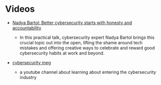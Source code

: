 # Videos

* [Nadya Bartol: Better cybersecurity starts with honesty and accountability](https://www.ted.com/talks/nadya_bartol_better_cybersecurity_starts_with_honesty_and_accountability#t-45778)
  * In this practical talk, cybersecurity expert Nadya Bartol brings this crucial topic out into the open, lifting the shame around tech mistakes and offering creative ways to celebrate and reward good cybersecurity habits at work and beyond.
* [cybersecurity meg](https://www.youtube.com/channel/UCQiE6iIQr9bNSFaYcFgFYGw) 

  * a youtube channel about learning about entering the cybersecurity industry

